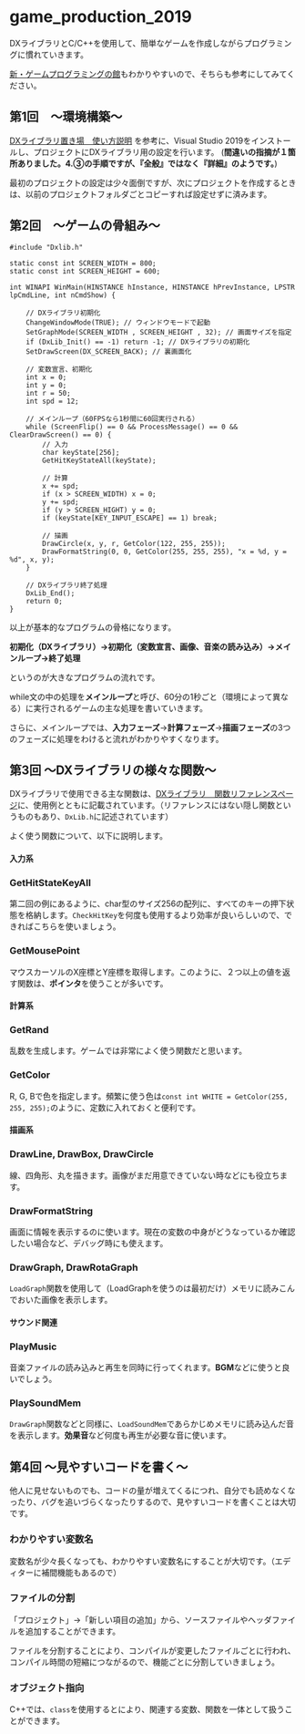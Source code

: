 # game_production_2019
DXライブラリとC/C++を使用して、簡単なゲームを作成しながらプログラミングに慣れていきます。

[新・ゲームプログラミングの館](http://dixq.net/g/)もわかりやすいので、そちらも参考にしてみてください。

## 第1回　～環境構築～
[DXライブラリ置き場　使い方説明](https://dxlib.xsrv.jp/use/dxuse_vscom2019.html)
を参考に、Visual Studio 2019をインストールし、プロジェクトにDXライブラリ用の設定を行います。
(**間違いの指摘が１箇所ありました。4.③の手順ですが、『全般』ではなく『詳細』のようです。**)

最初のプロジェクトの設定は少々面倒ですが、次にプロジェクトを作成するときは、以前のプロジェクトフォルダごとコピーすれば設定せずに済みます。

## 第2回　～ゲームの骨組み～
```
#include "Dxlib.h"

static const int SCREEN_WIDTH = 800;
static const int SCREEN_HEIGHT = 600;

int WINAPI WinMain(HINSTANCE hInstance, HINSTANCE hPrevInstance, LPSTR lpCmdLine, int nCmdShow) {

	// DXライブラリ初期化
	ChangeWindowMode(TRUE); // ウィンドウモードで起動
	SetGraphMode(SCREEN_WIDTH , SCREEN_HEIGHT , 32); // 画面サイズを指定
	if (DxLib_Init() == -1)	return -1; // DXライブラリの初期化
	SetDrawScreen(DX_SCREEN_BACK); // 裏画面化

	// 変数宣言、初期化
	int x = 0;
	int y = 0;
	int r = 50;
	int spd = 12;

	// メインループ（60FPSなら1秒間に60回実行される）
	while (ScreenFlip() == 0 && ProcessMessage() == 0 && ClearDrawScreen() == 0) {
		// 入力
		char keyState[256];
		GetHitKeyStateAll(keyState);
		
		// 計算
		x += spd;
		if (x > SCREEN_WIDTH) x = 0;
		y += spd;
		if (y > SCREEN_HIGHT) y = 0;
		if (keyState[KEY_INPUT_ESCAPE] == 1) break;

		// 描画
		DrawCircle(x, y, r, GetColor(122, 255, 255));
		DrawFormatString(0, 0, GetColor(255, 255, 255), "x = %d, y = %d", x, y);
	}

	// DXライブラリ終了処理
	DxLib_End();
	return 0;
}
```

以上が基本的なプログラムの骨格になります。

**初期化（DXライブラリ）→初期化（変数宣言、画像、音楽の読み込み）→メインループ→終了処理**

というのが大きなプログラムの流れです。

while文の中の処理を**メインループ**と呼び、60分の1秒ごと（環境によって異なる）に実行されるゲームの主な処理を書いていきます。

さらに、メインループでは、**入力フェーズ**→**計算フェーズ**→**描画フェーズ**の3つのフェーズに処理をわけると流れがわかりやすくなります。

## 第3回 ～DXライブラリの様々な関数～

DXライブラリで使用できる主な関数は、[DXライブラリ　関数リファレンスページ](https://dxlib.xsrv.jp/dxfunc.html)に、使用例とともに記載されています。（リファレンスにはない隠し関数というものもあり、`DxLib.h`に記述されています）

よく使う関数について、以下に説明します。

#### 入力系
### GetHitStateKeyAll
第二回の例にあるように、char型のサイズ256の配列に、すべてのキーの押下状態を格納します。`CheckHitKey`を何度も使用するより効率が良いらしいので、できればこちらを使いましょう。

### GetMousePoint
マウスカーソルのX座標とY座標を取得します。このように、２つ以上の値を返す関数は、**ポインタ**を使うことが多いです。

#### 計算系
### GetRand
乱数を生成します。ゲームでは非常によく使う関数だと思います。

### GetColor
R, G, Bで色を指定します。頻繁に使う色は`const int WHITE = GetColor(255, 255, 255);`のように、定数に入れておくと便利です。

#### 描画系

### DrawLine, DrawBox, DrawCircle
線、四角形、丸を描きます。画像がまだ用意できていない時などにも役立ちます。

### DrawFormatString
画面に情報を表示するのに使います。現在の変数の中身がどうなっているか確認したい場合など、デバッグ時にも使えます。

### DrawGraph, DrawRotaGraph
`LoadGraph`関数を使用して（LoadGraphを使うのは最初だけ）メモリに読みこんでおいた画像を表示します。

#### サウンド関連
### PlayMusic
音楽ファイルの読み込みと再生を同時に行ってくれます。**BGM**などに使うと良いでしょう。

### PlaySoundMem
`DrawGraph`関数などと同様に、`LoadSoundMem`であらかじめメモリに読み込んだ音を表示します。**効果音**など何度も再生が必要な音に使います。

## 第4回 ～見やすいコードを書く～
他人に見せないものでも、コードの量が増えてくるにつれ、自分でも読めなくなったり、バグを追いづらくなったりするので、見やすいコードを書くことは大切です。

### わかりやすい変数名
変数名が少々長くなっても、わかりやすい変数名にすることが大切です。（エディターに補間機能もあるので）

### ファイルの分割
「プロジェクト」→「新しい項目の追加」から、ソースファイルやヘッダファイルを追加することができます。

ファイルを分割することにより、コンパイルが変更したファイルごとに行われ、コンパイル時間の短縮につながるので、機能ごとに分割していきましょう。

### オブジェクト指向
C++では、`class`を使用するとにより、関連する変数、関数を一体として扱うことができます。
